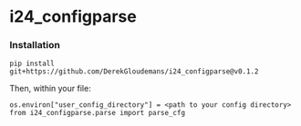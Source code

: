 # i24_configparse

### Installation

```
pip install git+https://github.com/DerekGloudemans/i24_configparse@v0.1.2
```

Then, within your file:

```
os.environ["user_config_directory"] = <path to your config directory>
from i24_configparse.parse import parse_cfg
```
